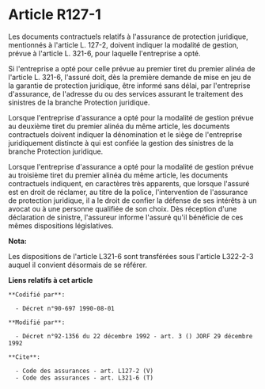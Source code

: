 # Article R127-1

Les documents contractuels relatifs à l'assurance de protection juridique, mentionnés à l'article L. 127-2, doivent indiquer
la modalité de gestion, prévue à l'article L. 321-6, pour laquelle l'entreprise a opté. 

Si l'entreprise a opté pour celle prévue au premier tiret du premier alinéa de l'article L. 321-6, l'assuré doit, dès la
première demande de mise en jeu de la garantie de protection juridique, être informé sans délai, par l'entreprise
d'assurance, de l'adresse du ou des services assurant le traitement des sinistres de la branche Protection juridique. 

Lorsque l'entreprise d'assurance a opté pour la modalité de gestion prévue au deuxième tiret du premier alinéa du même
article, les documents contractuels doivent indiquer la dénomination et le siège de l'entreprise juridiquement distincte à
qui est confiée la gestion des sinistres de la branche Protection juridique. 

Lorsque l'entreprise d'assurance a opté pour la modalité de gestion prévue au troisième tiret du premier alinéa du même
article, les documents contractuels indiquent, en caractères très apparents, que lorsque l'assuré est en droit de réclamer,
au titre de la police, l'intervention de l'assurance de protection juridique, il a le droit de confier la défense de ses
intérêts à un avocat ou à une personne qualifiée de son choix. Dès réception d'une déclaration de sinistre, l'assureur
informe l'assuré qu'il bénéficie de ces mêmes dispositions législatives.

**Nota:**

Les dispositions de l'article L321-6 sont transférées sous l'article L322-2-3 auquel il convient désormais de se référer.

**Liens relatifs à cet article**

	**Codifié par**:

	  - Décret n°90-697 1990-08-01

	**Modifié par**:

	  - Décret n°92-1356 du 22 décembre 1992 - art. 3 () JORF 29 décembre 1992

	**Cite**:

	  - Code des assurances - art. L127-2 (V)
	  - Code des assurances - art. L321-6 (T)
